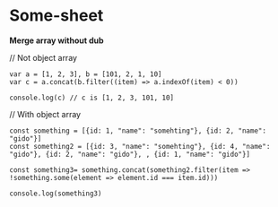 # Some-sheet

**Merge array without dub** 

// Not object array 
```
var a = [1, 2, 3], b = [101, 2, 1, 10] 
var c = a.concat(b.filter((item) => a.indexOf(item) < 0))

console.log(c) // c is [1, 2, 3, 101, 10] 
```
// With object array 
```
const something = [{id: 1, "name": "somehting"}, {id: 2, "name": "gido"}]
const something2 = [{id: 3, "name": "somehting"}, {id: 4, "name": "gido"}, {id: 2, "name": "gido"}, , {id: 1, "name": "gido"}]

const something3= something.concat(something2.filter(item => !something.some(element => element.id === item.id)))

console.log(something3)
```

